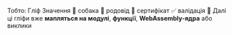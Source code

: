 Тобто:
Гліф Значення 🐶 собака 🧬 родовід 📜 сертифікат ✅ валідація
🧠 Далі ці гліфи вже **мапляться на модулі**, **функції**, **WebAssembly-ядра** або виклики